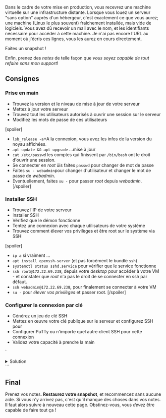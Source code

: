 Dans le cadre de votre mise en production, vous recevrez une machine virtuelle sur une infrastructure distante. Lorsque vous louez un serveur "sans option" auprès d'un hébergeur, c'est exactement ce que vous aurez; une machine (Linux le plus souvent) fraîchement installée, mais vide de logiciels. Vous avez dû recevoir un mail avec le nom, et les identifiants nécessaire pour accéder à cette machine. Je n'ai pas encore l'URL au moment où j'écris ces lignes, vous les aurez en cours directement.

<div class="astuce">Faites un snapshot !</div>

Enfin, prenez des _notes_ de telle façon que _vous soyez capable de tout refaire sans mon support_!
## Consignes
### Prise en main
 - Trouvez la version et le niveau de mise à jour de votre serveur
 - Mettez à jour votre serveur
 - Trouvez tout les utilisateurs autorisés à ouvrir une session sur le serveur
 - Modifiez les mots de passe de ces utilisateurs

[spoiler]
 - `lsb_release -a`+A la connexion, vous avez les infos de la version du noyau affichées.
 - `apt update && apt upgrade` …mise à jour
 - `cat /etc/passwd` les comptes qui finissent par `/bin/bash` ont le droit d'ouvrir une session.
 - Se connecter en _root_ ûis faites `passwd` pour changer de mot de passe
 - Faites `su - webadmin`pour changer d'utilisateur et changer le mot de passe de _webadmin_.
 - Eventuellement, faites `su -` pour passer _root_ depuis _webadmin_.
[/spoiler]

### Installer SSH
 - Trouvez l'IP de votre serveur
 - Installer SSH
 - Vérifiez que le démon fonctionne
 - Tentez une connexion avec chaque utilisateurs de votre système
 - Trouvez comment élever vos privilèges et être root sur le système via SSH

[spoiler]
 - `ip a` si vraiment ...
 - `apt install openssh-server` (et pas forcément le bundle `ssh`)
 - `systemctl status sshd.service` pour vérifier que le service fonctionne
 - `ssh root@172.22.69.238`, depuis votre _desktop_ pour accéder à votre VM - et constater que _root_ n'a pas le droit de se connecter en ssh par défaut.
 - `ssh webadmin@172.22.69.238`, pour finalement se connecter à votre VM
 - `su -` pour _élever vos privilèges_ et passer root.
[/spoiler]

### Configurer la connexion par clé
 - Générez un jeu de clé SSH
 - Mettez en œuvre votre clé publique sur le serveur et configurez SSH pour
 - Configurer PuTTy ou n'importe quel autre client SSH pour cette connexion
 - Validez votre capacité à prendre la main

`<details class="soluce"><summary>Solution</summary>
Côté serveur : Basculer sur un prompt en tant que _webadmin_  <br/>
<code>ssh-keygen -t ed25519 -C "pereBoullard"</code> + donner un nom explicite  <br/>
<code>cat nomExplicite.pub >> .ssh\authorized_keys</code>  <br/>
Côté client : Pour éviter les soucis d'encodage, on copie le fichier  <br/>
<code>scp webadmin@172.22.69.238:/home/webadmin/pereBoullard ./.ssh/</code><br/>
Ensuite on configure le fichier <code>/etc/ssh/shhd_config</code><br/>
Et on recharge le fichier de conf du démon <code>systemctl reload sshd.service</code><br/>
</details>```

## Final
Prenez vos notes. **Restaurez votre snapshot**, et recommencez sans aucune aide.
Si vous n'y arrivez pas, c'est qu'il manque des choses dans vos notes. Il faut alors suivre à nouveau cette page. Obstinez-vous, vous _devez_ être capable de faire tout ça !

